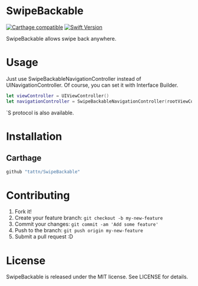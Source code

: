 SwipeBackable
===

[![Carthage compatible](https://img.shields.io/badge/Carthage-compatible-4BC51D.svg?style=flat)](https://github.com/Carthage/Carthage)
[![Swift Version](https://img.shields.io/badge/Swift-4-F16D39.svg)](https://developer.apple.com/swift)

SwipeBackable allows swipe back anywhere.

# Usage

Just use SwipeBackableNavigationController instead of UINavigationController. Of course, you can set it with Interface Builder.

```swift
let viewController = UIViewController()
let navigationController = SwipeBackableNavigationController(rootViewControlelr: viewController)
````

`S protocol is also available.

# Installation

## Carthage

```ruby
github "tattn/SwipeBackable"
```


# Contributing

1. Fork it!
2. Create your feature branch: `git checkout -b my-new-feature`
3. Commit your changes: `git commit -am 'Add some feature'`
4. Push to the branch: `git push origin my-new-feature`
5. Submit a pull request :D

# License

SwipeBackable is released under the MIT license. See LICENSE for details.
